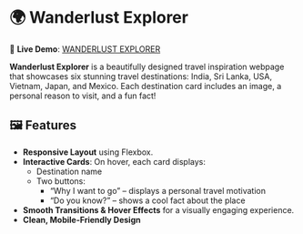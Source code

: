 # 🌍 Wanderlust Explorer

🔗 **Live Demo**: [WANDERLUST EXPLORER](https://bindhusree56.github.io/task1-apex/)


**Wanderlust Explorer** is a beautifully designed travel inspiration webpage that showcases six stunning travel destinations: India, Sri Lanka, USA, Vietnam, Japan, and Mexico. Each destination card includes an image, a personal reason to visit, and a fun fact!

## 🖼️ Features

- **Responsive Layout** using Flexbox.
- **Interactive Cards**: On hover, each card displays:
  - Destination name
  - Two buttons:
    - “Why I want to go” – displays a personal travel motivation
    - “Do you know?” – shows a cool fact about the place
- **Smooth Transitions & Hover Effects** for a visually engaging experience.
- **Clean, Mobile-Friendly Design**


